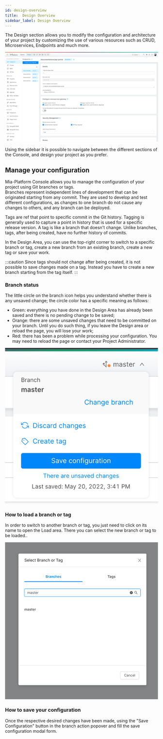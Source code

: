 ```yaml
---
id: design-overview
title:  Design Overview
sidebar_label: Design Overview
---
```


The Design section allows you to modify the configuration and architecture of your project by customizing the use of various resources such as CRUD, Microservices, Endpoints and much more.

![Design Section](./img/design_section_overview.png)

Using the sidebar it is possible to navigate between the different sections of the Console, and design your project as you prefer.

## Manage your configuration

Mia-Platform Console allows you to manage the configuration of your project using Git branches or tags.  
Branches represent independent lines of development that can be originated starting from any commit. They are used to develop and test different configurations, as changes to one branch do not cause any changes to others, and any branch can be deployed.  


Tags are ref that point to specific commit in the Git history. Tagging is generally used to capture a point in history that is used for a specific release version. A tag is like a branch that doesn't change. Unlike branches, tags, after being created, have no further history of commits.

In the Design Area, you can use the top-right corner to switch to a specific branch or tag, create a new branch from an existing branch, create a new tag or save your work.

:::caution
Since tags should not change after being created, it is not possible to save changes made on a tag. Instead you have to create a new branch starting from the tag itself.
:::

### Branch status

The little circle on the branch icon helps you understand whether there is any unsaved change; the circle color has a specific meaning as follows:

- Green: everything you have done in the Design Area has already been saved and there is no pending change to be saved;
- Orange: there are some unsaved changes that need to be committed on your branch. Until you do such thing, if you leave the Design area or reload the page, you will lose your work;
- Red: there has been a problem while processing your configuration. You may need to reload the page or contact your Project Administrator.

![Branch Selection](./img/branch-selection.png)

### How to load a branch or tag

In order to switch to another branch or tag, you just need to click on its name to open the Load area. There you can select the new branch or tag to be loaded..

![Load Branch](./img/branch-loader.png)

### How to save your configuration

Once the respective desired changes have been made, using the "Save Configuration" button in the branch action popover and fill the save configuration modal form.
